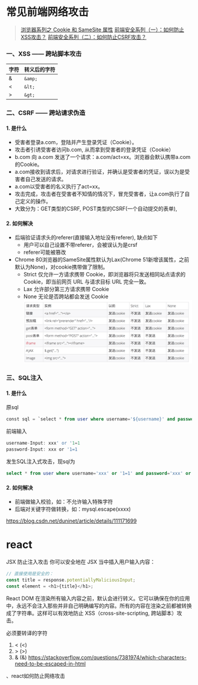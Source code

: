 # 常见前端网络攻击
> [浏览器系列之 Cookie 和 SameSite 属性](https://github.com/mqyqingfeng/Blog/issues/157)
> [前端安全系列（一）：如何防止XSS攻击？](https://tech.meituan.com/2018/09/27/fe-security.html)
> [前端安全系列（二）：如何防止CSRF攻击？](https://tech.meituan.com/2018/10/11/fe-security-csrf.html)
### 一、XSS —— 跨站脚本攻击
|字符|转义后的字符|
|-|-|
|&|```&amp;```|
|<|```&lt;```|
|>|```&gt;```|
### 二、CSRF —— 跨站请求伪造
#### 1. 是什么
- 受害者登录a.com，登陆并产生登录凭证（Cookie）。
- 攻击者引诱受害者访问b.com, 从而拿到受害者的登录凭证（Cookie）
- b.com 向 a.com 发送了一个请求：a.com/act=xx。浏览器会默认携带a.com的Cookie。
- a.com接收到请求后，对请求进行验证，并确认是受害者的凭证，误以为是受害者自己发送的请求。
- a.com以受害者的名义执行了act=xx。
- 攻击完成，攻击者在受害者不知情的情况下，冒充受害者，让a.com执行了自己定义的操作。
- 大致分为：GET类型的CSRF, POST类型的CSRF(一个自动提交的表单), 

#### 2. 如何解决
- 后端验证请求头的referer(直接输入地址没有referer), 缺点如下
  - 用户可以自己设置不带referer，会被误认为是crsf
  - referer可能被篡改
- Chrome 80浏览器的SameSite属性默认为Lax(Chrome 51新增该属性，之前默认为None)，对cookie携带做了限制。
  - Strict 仅允许一方请求携带 Cookie，即浏览器将只发送相同站点请求的 Cookie，即当前网页 URL 与请求目标 URL 完全一致。
  - Lax 允许部分第三方请求携带 Cookie
  - None 无论是否跨站都会发送 Cookie
  ![samesite各属性值区别](../media/samesite.png)

### 三、SQL注入

#### 1. 是什么
原sql
```sql
const sql = `select * from user where username='${username}' and password='${password}'`
```
前端输入
```javascript
username-Input: xxx' or '1=1
password-Input: xxx or '1=1
```
发生SQL注入式攻击，现sql为
```sql
select * from user where username='xxx' or '1=1' and password='xxx' or '1=1'
```
#### 2. 如何解决
- 前端做输入校验，如：不允许输入特殊字符
- 后端对关键字符做转换，如：mysql.escape(xxxx)



https://blog.csdn.net/duninet/article/details/111171699



# react
JSX 防止注入攻击
你可以安全地在 JSX 当中插入用户输入内容：

```js
// 直接使用是安全的：
const title = response.potentiallyMaliciousInput;
const element = <h1>{title}</h1>;
```

React DOM 在渲染所有输入内容之前，默认会进行转义。它可以确保在你的应用中，永远不会注入那些并非自己明确编写的内容。所有的内容在渲染之前都被转换成了字符串。这样可以有效地防止 XSS（cross-site-scripting, 跨站脚本）攻击。


必须要转译的字符
 1)  &lt; (<)
 2)  &gt; (>)
 3)  &amp; (&)
 https://stackoverflow.com/questions/7381974/which-characters-need-to-be-escaped-in-html


 、react如何防止网络攻击